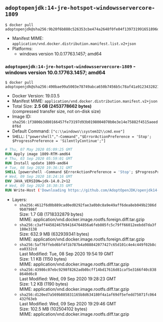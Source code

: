 ## `adoptopenjdk:14-jre-hotspot-windowsservercore-1809`

```console
$ docker pull adoptopenjdk@sha256:9b20f6b888c526353cbe474a2648f0fe04f139731991651896df449181333adf
```

-	Manifest MIME: `application/vnd.docker.distribution.manifest.list.v2+json`
-	Platforms:
	-	windows version 10.0.17763.1457; amd64

### `adoptopenjdk:14-jre-hotspot-windowsservercore-1809` - windows version 10.0.17763.1457; amd64

```console
$ docker pull adoptopenjdk@sha256:490bae99a5003e78749abca650b7456b5c78af41a912343282101f1dee336076
```

-	Docker Version: 19.03.5
-	Manifest MIME: `application/vnd.docker.distribution.manifest.v2+json`
-	Total Size: **2.5 GB (2453778662 bytes)**  
	(compressed transfer size, not on-disk size)
-	Image ID: `sha256:1f3806b3d80166457fe73197d93b0198004070b0e3e14e75882f4515aeed8f6d`
-	Default Command: `["c:\\windows\\system32\\cmd.exe"]`
-	`SHELL`: `["powershell","-Command","$ErrorActionPreference = 'Stop'; $ProgressPreference = 'SilentlyContinue';"]`

```dockerfile
# Thu, 07 May 2020 05:09:25 GMT
RUN Apply image 1809-RTM-amd64
# Thu, 03 Sep 2020 05:59:01 GMT
RUN Install update 1809-amd64
# Tue, 08 Sep 2020 19:36:31 GMT
SHELL [powershell -Command $ErrorActionPreference = 'Stop'; $ProgressPreference = 'SilentlyContinue';]
# Wed, 09 Sep 2020 18:24:16 GMT
ENV JAVA_VERSION=jdk-14.0.2+12
# Wed, 09 Sep 2020 18:30:35 GMT
RUN Write-Host ('Downloading https://github.com/AdoptOpenJDK/openjdk14-binaries/releases/download/jdk-14.0.2%2B12/OpenJDK14U-jre_x64_windows_hotspot_14.0.2_12.msi ...');     [Net.ServicePointManager]::SecurityProtocol = [Net.SecurityProtocolType]::Tls12;     wget https://github.com/AdoptOpenJDK/openjdk14-binaries/releases/download/jdk-14.0.2%2B12/OpenJDK14U-jre_x64_windows_hotspot_14.0.2_12.msi -O 'openjdk.msi';     Write-Host ('Verifying sha256 (bf468c78387b8095914a2d46af6961d5c22697929b66961e346a41fc8bf909d4) ...');     if ((Get-FileHash openjdk.msi -Algorithm sha256).Hash -ne 'bf468c78387b8095914a2d46af6961d5c22697929b66961e346a41fc8bf909d4') {             Write-Host 'FAILED!';             exit 1;     };         New-Item -ItemType Directory -Path C:\temp | Out-Null;         Write-Host 'Installing using MSI ...';     Start-Process -FilePath "msiexec.exe" -ArgumentList '/i', 'openjdk.msi', '/L*V', 'C:\temp\OpenJDK.log',     '/quiet', 'ADDLOCAL=FeatureEnvironment,FeatureJarFileRunWith,FeatureJavaHome' -Wait -Passthru;     Remove-Item -Path C:\temp -Recurse | Out-Null;     Write-Host 'Removing openjdk.msi ...';     Remove-Item openjdk.msi -Force
```

-	Layers:
	-	`sha256:4612f6d0b889cad0ed0292fae3a0b0c8a9e49aff6dea8eb049b2386d9b07986f`  
		Size: 1.7 GB (1718332879 bytes)  
		MIME: application/vnd.docker.image.rootfs.foreign.diff.tar.gzip
	-	`sha256:c3aff44502467b94164764856a6feb805fc5c79ff66012eebdd7da3f180e3138`  
		Size: 632.9 MB (632939341 bytes)  
		MIME: application/vnd.docker.image.rootfs.foreign.diff.tar.gzip
	-	`sha256:5af76ffebd6bf4f1b787b4a988842077427c65d101c4e4c449f02b8cea0332cd`  
		Last Modified: Tue, 08 Sep 2020 19:54:19 GMT  
		Size: 1.1 KB (1150 bytes)  
		MIME: application/vnd.docker.image.rootfs.diff.tar.gzip
	-	`sha256:43986c07ebc9298f8262adb0bcff14bd17616d81caf5e3166f40c8388640d6c8`  
		Last Modified: Wed, 09 Sep 2020 19:28:23 GMT  
		Size: 1.2 KB (1190 bytes)  
		MIME: application/vnd.docker.image.rootfs.diff.tar.gzip
	-	`sha256:d120ed7a569b885831165b8d634180f4a1af69df5efedd75071fc064432f63eb`  
		Last Modified: Wed, 09 Sep 2020 19:29:46 GMT  
		Size: 102.5 MB (102504102 bytes)  
		MIME: application/vnd.docker.image.rootfs.diff.tar.gzip
